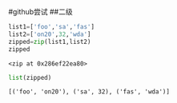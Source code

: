 #github尝试
##二级
```python
list1=['foo','sa','fas']
list2=['on20',32,'wda']
zipped=zip(list1,list2)
zipped
```




    <zip at 0x286ef22ea80>




```python
list(zipped)
```




    [('foo', 'on20'), ('sa', 32), ('fas', 'wda')]




```python

```
